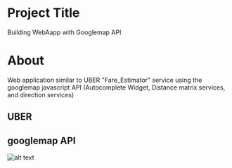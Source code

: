 # Project Title
Building WebAapp with Googlemap API 


# About
Web application similar to UBER "Fare_Estimator" service using the googlemap javascript API (Autocomplete Widget, Distance matrix services, and direction services) 

## UBER


        
      




## googlemap API
![alt text](googlemapAPI/googlemap_GetPriceEstimate.JPG)
